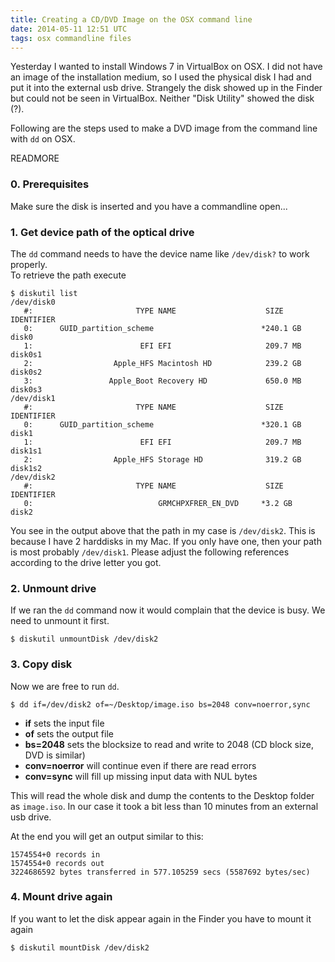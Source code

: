 ```yaml
---
title: Creating a CD/DVD Image on the OSX command line
date: 2014-05-11 12:51 UTC
tags: osx commandline files
---
```


Yesterday I wanted to install Windows 7 in VirtualBox on OSX. I did not have an image of the installation medium, so I used the physical disk I had and put it into the external usb drive.
Strangely the disk showed up in the Finder but could not be seen in VirtualBox. Neither "Disk Utility" showed the disk (?).

Following are the steps used to make a DVD image from the command line with `dd` on OSX.

READMORE

### 0. Prerequisites

Make sure the disk is inserted and you have a commandline open...

### 1. Get device path of the optical drive

The `dd` command needs to have the device name like `/dev/disk?` to work properly.  
To retrieve the path execute

```shell
$ diskutil list
/dev/disk0
   #:                       TYPE NAME                    SIZE       IDENTIFIER
   0:      GUID_partition_scheme                        *240.1 GB   disk0
   1:                        EFI EFI                     209.7 MB   disk0s1
   2:                  Apple_HFS Macintosh HD            239.2 GB   disk0s2
   3:                 Apple_Boot Recovery HD             650.0 MB   disk0s3
/dev/disk1
   #:                       TYPE NAME                    SIZE       IDENTIFIER
   0:      GUID_partition_scheme                        *320.1 GB   disk1
   1:                        EFI EFI                     209.7 MB   disk1s1
   2:                  Apple_HFS Storage HD              319.2 GB   disk1s2
/dev/disk2
   #:                       TYPE NAME                    SIZE       IDENTIFIER
   0:                            GRMCHPXFRER_EN_DVD     *3.2 GB     disk2
```

You see in the output above that the path in my case is `/dev/disk2`. This is because I have 2 harddisks in my Mac. If you only have one, then your path is most probably `/dev/disk1`.
Please adjust the following references according to the drive letter you got.

### 2. Unmount drive

If we ran the `dd` command now it would complain that the device is busy. We need to unmount it first.

```shell
$ diskutil unmountDisk /dev/disk2
```

### 3. Copy disk

Now we are free to run `dd`.

```shell
$ dd if=/dev/disk2 of=~/Desktop/image.iso bs=2048 conv=noerror,sync
```

- __if__ sets the input file
- __of__ sets the output file
- __bs=2048__ sets the blocksize to read and write to 2048 (CD block size, DVD is similar)
- __conv=noerror__ will continue even if there are read errors
- __conv=sync__ will fill up missing input data with NUL bytes

This will read the whole disk and dump the contents to the Desktop folder as `image.iso`. In our case it took a bit less than 10 minutes from an external usb drive.

At the end you will get an output similar to this:

```shell
1574554+0 records in
1574554+0 records out
3224686592 bytes transferred in 577.105259 secs (5587692 bytes/sec)
```

### 4. Mount drive again

If you want to let the disk appear again in the Finder you have to mount it again

```shell
$ diskutil mountDisk /dev/disk2
```

